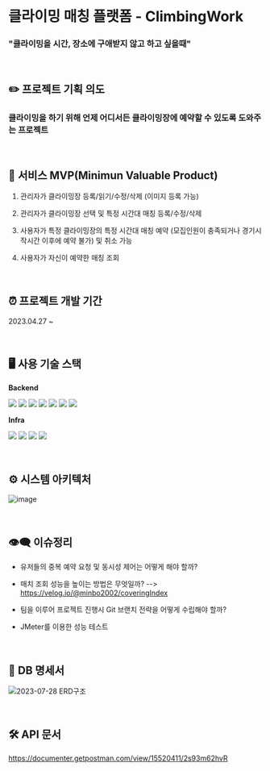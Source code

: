 # 클라이밍 매칭 플랫폼 - ClimbingWork

### "클라이밍을 시간, 장소에 구애받지 않고 하고 싶을때"

<br>

##  ✏️ 프로젝트 기획 의도
### 클라이밍을 하기 위해 언제 어디서든 클라이밍장에 예약할 수 있도록 도와주는 프로젝트

<br>

## 📌 서비스 MVP(Minimun Valuable Product)
1. 관리자가 클라이밍장 등록/읽기/수정/삭제 (이미지 등록 가능)

2. 관리자가 클라이밍장 선택 및 특정 시간대 매칭 등록/수정/삭제

3. 사용자가 특정 클라이밍장의 특정 시간대 매칭 예약 (모집인원이 충족되거나 경기시작시간 이후에 예약 불가) 및 취소 가능

4. 사용자가 자신이 예약한 매칭 조회

<br>

## ⏰ 프로젝트 개발 기간
2023.04.27 ~ 

<br>

## 🖥 사용 기술 스택

**Backend**

<p>
  <img src="https://img.shields.io/badge/Java-007396?style=flat-square&logo=Java&logoColor=white"/>
  <img src="https://img.shields.io/badge/Spring Boot -6DB33F?style=flat-square&logo=Spring Boot&logoColor=white"/>
  <img src="https://img.shields.io/badge/SpringSecurity-6DB33F?style=flat-square&logo=SpringSecurity&logoColor=white"/>
  <img src="https://img.shields.io/badge/JWT-137CBD?style=flat-square&logo=JSON%20Web%20Tokens&logoColor=white"/>
  <img src="https://img.shields.io/badge/Spring Data JPA-460856?style=flat-square&logo=&logoColor=white"/>
  <img src="https://img.shields.io/badge/Query DSL-0769AD?style=flat-square&logo=&logoColor=white"/>
  <img src="https://img.shields.io/badge/MySQL-4479A1?style=flat-square&logo=MySQL&logoColor=white"/>
</p>

**Infra**

<p>
  <img src="https://img.shields.io/badge/Amazon EC2-3C5280?style=flat-square&logo=amazonec2&logoColor=white"/>
  <img src="https://img.shields.io/badge/Amazon S3-569A31?style=flat-square&logo=amazons3&logoColor=white"/>
  <img src="https://img.shields.io/badge/Amazon RDS-232F3E?style=flat-square&logo=amazonrds&logoColor=white"/>
  <img src="https://img.shields.io/badge/Github Actions-4285F4?style=flat-square&logo=Github Actions&logoColor=white"/>
</p>

<br>

## ⚙️ 시스템 아키텍처
![image](https://github.com/minbo2002/ClimbingWork/assets/68101836/e901c2ef-26cd-47ca-aa2a-ef4195fca605)

<br>

## 👁‍🗨 이슈정리
- 유저들의 중복 예약 요청 및 동시성 제어는 어떻게 해야 할까?
  
- 매치 조회 성능을 높이는 방법은 무엇일까? --> https://velog.io/@minbo2002/coveringIndex
  
- 팀을 이루어 프로젝트 진행시 Git 브랜치 전략을 어떻게 수립해야 할까?
  
- JMeter를 이용한 성능 테스트

<br>

## 💾 DB 명세서
![2023-07-28 ERD구조](https://github.com/minbo2002/ClimbingWork/assets/68101836/1ec1b0ca-9fe5-4979-a6d0-0772854cc35a)

<br>

## 🛠 API 문서
https://documenter.getpostman.com/view/15520411/2s93m62hvR
